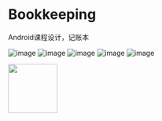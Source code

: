 # Bookkeeping
Android课程设计，记账本

![image](img/login.jpg)
![image](img/register.jpg)
![image](img/in.jpg)
![image](img/out.jpg)
![image](img/add.jpg)

<img src="https://img-blog.csdnimg.cn/2020102116384135.png" width="100px">
